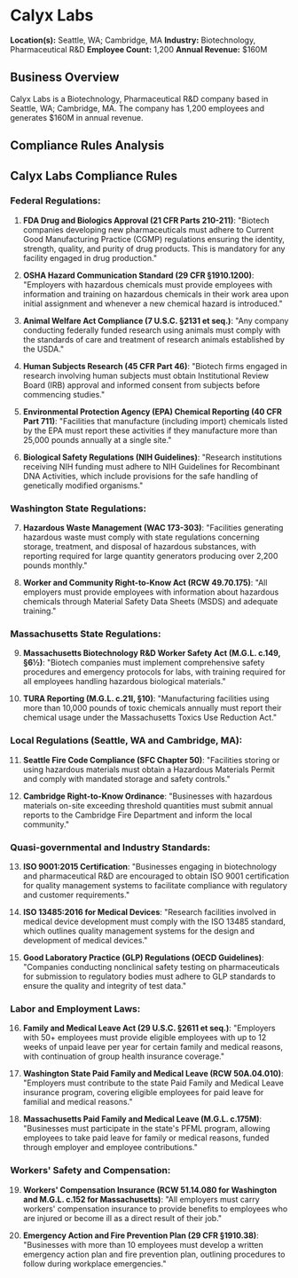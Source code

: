 # Calyx Labs

**Location(s):** Seattle, WA; Cambridge, MA
**Industry:** Biotechnology, Pharmaceutical R&D
**Employee Count:** 1,200
**Annual Revenue:** $160M

## Business Overview

Calyx Labs is a Biotechnology, Pharmaceutical R&D company based in Seattle, WA; Cambridge, MA. The company has 1,200 employees and generates $160M in annual revenue.



## Compliance Rules Analysis

## Calyx Labs Compliance Rules

### Federal Regulations:

1. **FDA Drug and Biologics Approval (21 CFR Parts 210-211)**: "Biotech companies developing new pharmaceuticals must adhere to Current Good Manufacturing Practice (CGMP) regulations ensuring the identity, strength, quality, and purity of drug products. This is mandatory for any facility engaged in drug production."

2. **OSHA Hazard Communication Standard (29 CFR §1910.1200)**: "Employers with hazardous chemicals must provide employees with information and training on hazardous chemicals in their work area upon initial assignment and whenever a new chemical hazard is introduced."

3. **Animal Welfare Act Compliance (7 U.S.C. §2131 et seq.)**: "Any company conducting federally funded research using animals must comply with the standards of care and treatment of research animals established by the USDA."

4. **Human Subjects Research (45 CFR Part 46)**: "Biotech firms engaged in research involving human subjects must obtain Institutional Review Board (IRB) approval and informed consent from subjects before commencing studies."

5. **Environmental Protection Agency (EPA) Chemical Reporting (40 CFR Part 711)**: "Facilities that manufacture (including import) chemicals listed by the EPA must report these activities if they manufacture more than 25,000 pounds annually at a single site."

6. **Biological Safety Regulations (NIH Guidelines)**: "Research institutions receiving NIH funding must adhere to NIH Guidelines for Recombinant DNA Activities, which include provisions for the safe handling of genetically modified organisms."

### Washington State Regulations:

7. **Hazardous Waste Management (WAC 173-303)**: "Facilities generating hazardous waste must comply with state regulations concerning storage, treatment, and disposal of hazardous substances, with reporting required for large quantity generators producing over 2,200 pounds monthly."

8. **Worker and Community Right-to-Know Act (RCW 49.70.175)**: "All employers must provide employees with information about hazardous chemicals through Material Safety Data Sheets (MSDS) and adequate training."

### Massachusetts State Regulations:

9. **Massachusetts Biotechnology R&D Worker Safety Act (M.G.L. c.149, §6½)**: "Biotech companies must implement comprehensive safety procedures and emergency protocols for labs, with training required for all employees handling hazardous biological materials."

10. **TURA Reporting (M.G.L. c.21I, §10)**: "Manufacturing facilities using more than 10,000 pounds of toxic chemicals annually must report their chemical usage under the Massachusetts Toxics Use Reduction Act."

### Local Regulations (Seattle, WA and Cambridge, MA):

11. **Seattle Fire Code Compliance (SFC Chapter 50)**: "Facilities storing or using hazardous materials must obtain a Hazardous Materials Permit and comply with mandated storage and safety controls."

12. **Cambridge Right-to-Know Ordinance**: "Businesses with hazardous materials on-site exceeding threshold quantities must submit annual reports to the Cambridge Fire Department and inform the local community."

### Quasi-governmental and Industry Standards:

13. **ISO 9001:2015 Certification**: "Businesses engaging in biotechnology and pharmaceutical R&D are encouraged to obtain ISO 9001 certification for quality management systems to facilitate compliance with regulatory and customer requirements."

14. **ISO 13485:2016 for Medical Devices**: "Research facilities involved in medical device development must comply with the ISO 13485 standard, which outlines quality management systems for the design and development of medical devices."

15. **Good Laboratory Practice (GLP) Regulations (OECD Guidelines)**: "Companies conducting nonclinical safety testing on pharmaceuticals for submission to regulatory bodies must adhere to GLP standards to ensure the quality and integrity of test data."

### Labor and Employment Laws:

16. **Family and Medical Leave Act (29 U.S.C. §2611 et seq.)**: "Employers with 50+ employees must provide eligible employees with up to 12 weeks of unpaid leave per year for certain family and medical reasons, with continuation of group health insurance coverage."

17. **Washington State Paid Family and Medical Leave (RCW 50A.04.010)**: "Employers must contribute to the state Paid Family and Medical Leave insurance program, covering eligible employees for paid leave for familial and medical reasons."

18. **Massachusetts Paid Family and Medical Leave (M.G.L. c.175M)**: "Businesses must participate in the state's PFML program, allowing employees to take paid leave for family or medical reasons, funded through employer and employee contributions."

### Workers' Safety and Compensation:

19. **Workers' Compensation Insurance (RCW 51.14.080 for Washington and M.G.L. c.152 for Massachusetts)**: "All employers must carry workers' compensation insurance to provide benefits to employees who are injured or become ill as a direct result of their job."

20. **Emergency Action and Fire Prevention Plan (29 CFR §1910.38)**: "Businesses with more than 10 employees must develop a written emergency action plan and fire prevention plan, outlining procedures to follow during workplace emergencies."
